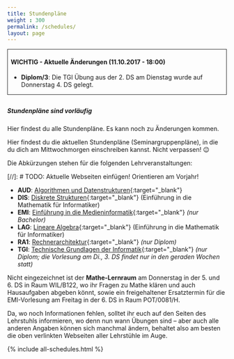 ```yaml
---
title: Stundenpläne
weight : 300
permalink: /schedules/
layout: page
---
```


<div style="border:1px solid #222; padding:0 0.5em; margin-bottom: 2em">
<h4>WICHTIG - Aktuelle Änderungen (11.10.2017 - 18:00)</h4>
<ul>
<li><strong>Diplom/3</strong>: Die TGI Übung aus der 2. DS am Dienstag wurde auf Donnerstag 4. DS gelegt.</li>
</ul>
</div>


<div class="panel">
  <h5>Stundenpläne sind vorläufig</h5>
  <p>Hier findest du alle Stundenpläne. Es kann noch zu Änderungen kommen.</p>
</div>

Hier findest du die aktuellen Stundenpläne (Seminargruppenpläne), in die du dich am Mittwochmorgen einschreiben kannst. Nicht verpassen! :wink:

Die Abkürzungen stehen für die folgenden Lehrveranstaltungen:


[//]: # TODO: Aktuelle Webseiten einfügen! Orientieren am Vorjahr!

* **AUD**: [Algorithmen und Datenstrukturen](https://www.orchid.inf.tu-dresden.de/teaching/2017ws/aud/){:target="_blank"}
* **DIS**: [Diskrete Strukturen](https://tu-dresden.de/mn/math/algebra/das-institut/beschaeftigte/antje-noack/dateien/einfmathinf){:target="_blank"} (Einführung in die Mathematik für Informatiker)
* **EMI**: [Einführung in die Medieninformatik](https://tu-dresden.de/ing/informatik/ai/mci/studium/lehrveranstaltungen-1/einfuehrung-in-die-medieninformatik){:target="_blank"}  *(nur Bachelor)*
* **LAG**: [Lineare Algebra](https://tu-dresden.de/mn/math/algebra/das-institut/beschaeftigte/antje-noack/dateien/einfmathinf){:target="_blank"} (Einführung in die Mathematik für Informatiker)
* **RA1**:  [Rechnerarchitektur](https://tu-dresden.de/ing/informatik/ti/vlsi/studium/informationen_zum_studium/beschreibung_der_lehrveranstaltungen/rechnerarchitektur_I){:target="_blank"} *(nur Diplom)*           
* **TGI**: [Technische Grundlagen der Informatik](https://tu-dresden.de/ing/informatik/ti/vlsi/studium/informationen_zum_studium/beschreibung_der_lehrveranstaltungen/technische_grundlagen_der_informatik){:target="_blank"} *(nur Diplom; die Vorlesung am Di., 3. DS findet nur in den geraden Wochen statt)*           

Nicht eingezeichnet ist der **Mathe-Lernraum** am Donnerstag in der 5. und 6. DS in Raum WIL/B122, wo ihr Fragen zu Mathe klären und auch Hausaufgaben abgeben könnt, sowie ein freigehaltener Ersatztermin für die EMI-Vorlesung am Freitag in der 6. DS in Raum POT/0081/H.

Da, wo noch Informationen fehlen, solltet ihr euch auf den Seiten des Lehrstuhls informieren, wo denn nun wann Übungen sind – aber auch alle anderen Angaben können sich manchmal ändern, behaltet also am besten die oben verlinkten Webseiten aller Lehrstühle im Auge.

{% include all-schedules.html %}
